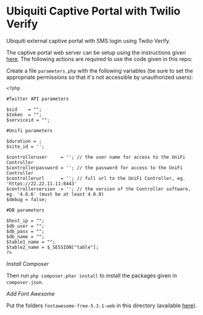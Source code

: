 # Ubiquiti Captive Portal with Twilio Verify
Ubiquiti external captive portal with SMS login using Twilio Verify. 

The captive portal web server can be setup using the instructions given [here](https://gist.github.com/nasirhafeez/4e1c2c5536d313db96e2b4ce4b3b269e). The following actions are required to use the code given in this repo:
 
Create a file `parameters.php` with the following variables (be sure to set the appropriate permissions so that it's not accessible by unauthorized users):
 ```
<?php

#Twitter API parameters

$sid    = "";
$token  = "";
$serviceid = "";

#Unifi parameters

$duration = ;
$site_id = '';

$controlleruser     = ''; // the user name for access to the UniFi Controller
$controllerpassword = ''; // the password for access to the UniFi Controller
$controllerurl      = ''; // full url to the UniFi Controller, eg. 'https://22.22.11.11:8443'
$controllerversion  = ''; // the version of the Controller software, eg. '4.6.6' (must be at least 4.0.0)
$debug = false;

#DB parameters

$host_ip = "";
$db_user = "";
$db_pass = "";
$db_name = "";
$table1_name = "";
$table2_name = $_SESSION["table"];
?>
```
*Install Composer*

Then run `php composer.phar install` to install the packages given in `composer.json`.

*Add Font Awesome*

Put the folders `fontawesome-free-5.3.1-web` in this directory (available [here](https://drive.google.com/file/d/1VewdN5J7ib1y9C1ya7cspws5yawmz3be/view?usp=sharing)).
